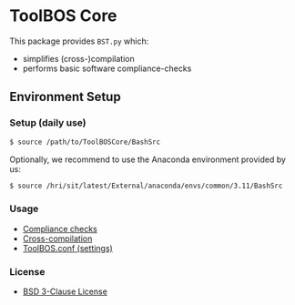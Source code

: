 # ToolBOS Core

This package provides `BST.py` which:
* simplifies (cross-)compilation
* performs basic software compliance-checks


## Environment Setup

### Setup (daily use)

```bash
$ source /path/to/ToolBOSCore/BashSrc
```

Optionally, we recommend to use the Anaconda environment provided by us: 

```bash
$ source /hri/sit/latest/External/anaconda/envs/common/3.11/BashSrc
```


### Usage

* [Compliance checks](doc/ComplianceChecks.md)
* [Cross-compilation](doc/CrossCompilation.md)
* [ToolBOS.conf (settings)](doc/ToolBOSConf.md)


### License

* [BSD 3-Clause License](LICENSE)
